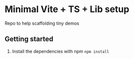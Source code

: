 # Minimal Vite + TS + Lib setup

Repo to help scaffolding tiny demos

## Getting started

1. Install the dependencies with npm `npm install`
